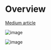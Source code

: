 # Overview

[Medium article](https://medium.com/@dogukannulu/aws-cloud-data-engineering-end-to-end-project-aws-glue-etl-job-s3-apache-spark-967d6ebe1d88)

![image](https://github.com/dogukannulu/glue_etl_job_data_catalog_s3/assets/91257958/ad5ed31c-9707-4a57-a790-e9d37f38edc9)

![image](https://github.com/dogukannulu/glue_etl_job_data_catalog_s3/assets/91257958/91651b5f-3f47-4c74-a8ea-f0679180c048)


